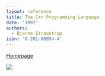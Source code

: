 ```yaml
---
layout: reference
title: The C++ Programming Language
date: '1997'
authors:
  - Bjarne Stroustrup
isbn: '0-201-88954-4'
---
```

[Homepage](https://www.stroustrup.com/3rd.html)

![](/media/books/stroustrup.jpg)
